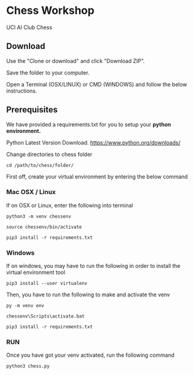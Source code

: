 # Chess Workshop
UCI AI Club Chess  

## Download

Use the "Clone or download" and click "Download ZIP".

Save the folder to your computer.

Open a Terminal (OSX/LINUX) or CMD (WINDOWS) and follow the below instructions.

## Prerequisites

We have provided a requirements.txt for you to setup your **python environment.**

Python Latest Version Download.
https://www.python.org/downloads/


Change directories to chess folder
```
cd /path/to/chess/folder/
```

First off, create your virtual environment by entering the below command

### Mac OSX / Linux

If on OSX or Linux, enter the following into terminal
```
python3 -m venv chessenv

source chessenv/bin/activate

pip3 install -r requirements.txt
```

### Windows

If on windows, you may have to run the following in order to install the virtual environment tool

```
pip3 install --user virtualenv
```

Then, you have to run the following to make and activate the venv
```
py -m venv env

chessenv\Scripts\activate.bat

pip3 install -r requirements.txt

```
### RUN

Once you have got your venv activated, run the following command

```
python3 chess.py
```


